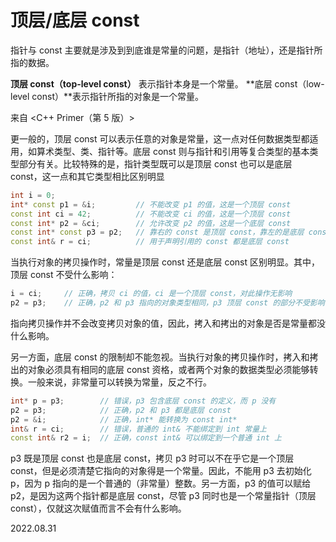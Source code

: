# 顶层/底层 const

指针与 const 主要就是涉及到到底谁是常量的问题，是指针（地址），还是指针所指的数据。

**顶层 const（top-level const）** 表示指针本身是一个常量。
**底层 const（low-level const）**表示指针所指的对象是一个常量。

来自 <C++ Primer（第 5 版）>

更一般的，顶层 const 可以表示任意的对象是常量，这一点对任何数据类型都适用，如算术类型、类、指针等。底层 const 则与指针和引用等复合类型的基本类型部分有关。比较特殊的是，指针类型既可以是顶层 const 也可以是底层 const，这一点和其它类型相比区别明显

~~~C++
int i = 0;
int* const p1 = &i;			// 不能改变 p1 的值，这是一个顶层 const
const int ci = 42;			// 不能改变 ci 的值，这是一个顶层 const
const int* p2 = &ci;		// 允许改变 p2 的值，这是一个底层 const
const int* const p3 = p2;	// 靠右的 const 是顶层 const，靠左的是底层 const
const int& r = ci;			// 用于声明引用的 const 都是底层 const
~~~

当执行对象的拷贝操作时，常量是顶层 const 还是底层 const 区别明显。其中，顶层 const 不受什么影响：

~~~C++
i = ci;		// 正确，拷贝 ci 的值，ci 是一个顶层 const，对此操作无影响
p2 = p3;	// 正确，p2 和 p3 指向的对象类型相同，p3 顶层 const 的部分不受影响
~~~

指向拷贝操作并不会改变拷贝对象的值，因此，拷入和拷出的对象是否是常量都没什么影响。

另一方面，底层 const 的限制却不能忽视。当执行对象的拷贝操作时，拷入和拷出的对象必须具有相同的底层 const 资格，或者两个对象的数据类型必须能够转换。一般来说，非常量可以转换为常量，反之不行。

~~~C++
int* p = p3;		// 错误，p3 包含底层 const 的定义，而 p 没有
p2 = p3;			// 正确，p2 和 p3 都是底层 const
p2 = &i;			// 正确，int* 能转换为 const int*
int& r = ci;		// 错误，普通的 int& 不能绑定到 int 常量上
const int& r2 = i;	// 正确，const int& 可以绑定到一个普通 int 上
~~~

p3 既是顶层 const 也是底层 const，拷贝 p3 时可以不在乎它是一个顶层 const，但是必须清楚它指向的对象得是一个常量。因此，不能用 p3 去初始化 p，因为 p 指向的是一个普通的（非常量）整数。另一方面，p3 的值可以赋给 p2，是因为这两个指针都是底层 const，尽管 p3 同时也是一个常量指针（顶层 const），仅就这次赋值而言不会有什么影响。

2022.08.31
